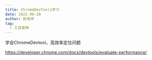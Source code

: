 ```yaml
---
title: ChromeDevTools学习
date: 2022-06-20
author: 陈老师
tag:
  - 工具使用
---
```

学会ChromeDevtool，高效率定位问题
<!--more-->

https://developer.chrome.com/docs/devtools/evaluate-performance/
